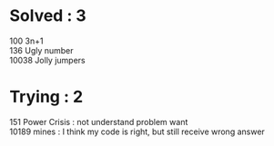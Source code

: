 # Solved : 3
100 3n+1<br>
136 Ugly number<br>
10038 Jolly jumpers<br>

# Trying : 2
151 Power Crisis  : not understand problem want<br>
10189 mines       : I think my code is right, but still receive wrong answer<br>


